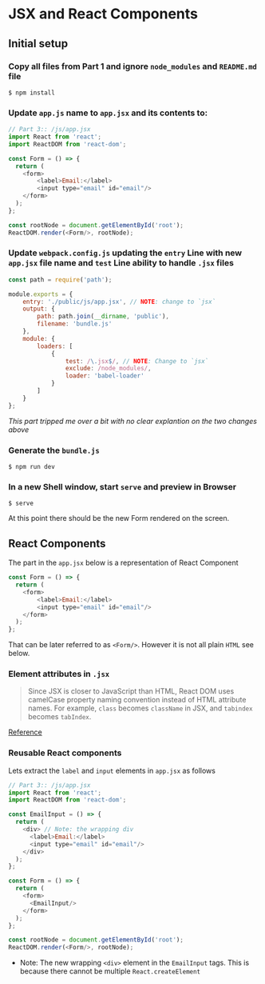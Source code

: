 # JSX and React Components

## Initial setup

### Copy all files from Part 1 and ignore `node_modules` and `README.md` file
```Shell
$ npm install
```

### Update `app.js` name to `app.jsx` and its contents to: 
```JavaScript
// Part 3:: /js/app.jsx
import React from 'react';
import ReactDOM from 'react-dom';

const Form = () => {
  return (
    <form>
        <label>Email:</label>
        <input type="email" id="email"/>
    </form>
  );
};

const rootNode = document.getElementById('root');
ReactDOM.render(<Form/>, rootNode);
```

### Update `webpack.config.js` updating the `entry` Line with new `app.jsx` file name and `test` Line ability to handle `.jsx` files 
```JavaScript
const path = require('path');

module.exports = {
    entry: './public/js/app.jsx', // NOTE: change to `jsx`
    output: {
        path: path.join(__dirname, 'public'),
        filename: 'bundle.js'
    },
    module: {
        loaders: [
            {
                test: /\.jsx$/, // NOTE: Change to `jsx`
                exclude: /node_modules/,
                loader: 'babel-loader'
            }
        ]
    }
};
```
_This part tripped me over a bit with no clear explantion on the two changes above_

### Generate the `bundle.js` 

```Shell
$ npm run dev
```

### In a new Shell window, start `serve` and preview in Browser
```Shell
$ serve
```
At this point there should be the new Form rendered on the screen. 


## React Components

The part in the `app.jsx` below is a representation of React Component
```JavaScript
const Form = () => {
  return (
    <form>
        <label>Email:</label>
        <input type="email" id="email"/>
    </form>
  );
};
```
That can be later referred to as `<Form/>`. However it is not all plain `HTML` see below.

### Element attributes in `.jsx`
> Since JSX is closer to JavaScript than HTML, 
React DOM uses camelCase property naming convention 
instead of HTML attribute names.
For example, `class` becomes `className` in JSX, 
and `tabindex` becomes `tabIndex`.

[Reference](https://facebook.github.io/react/docs/introducing-jsx.html#specifying-children-with-jsx)


### Reusable React components
Lets extract the `label` and `input` elements in `app.jsx` as follows
```JavaScript
// Part 3:: /js/app.jsx
import React from 'react';
import ReactDOM from 'react-dom';

const EmailInput = () => {
  return (
    <div> // Note: the wrapping div
      <label>Email:</label>
      <input type="email" id="email"/>
    </div>
  );
};

const Form = () => {
  return (
    <form>
      <EmailInput/>
    </form>
  );
};

const rootNode = document.getElementById('root');
ReactDOM.render(<Form/>, rootNode);
```
* Note: The new wrapping `<div>` element in the `EmailInput` tags. 
This is because there cannot be multiple `React.createElement`

